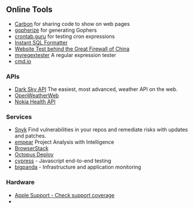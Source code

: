 ## Online Tools

- [Carbon](https://carbon.now.sh) for sharing code to show on web pages
- [gopherize](https://gopherize.me) for generating Gophers
- [crontab.guru](https://crontab.guru/) for testing cron expressions
- [Instant SQL Formatter](http://www.dpriver.com/pp/sqlformat.htm)
- [Website Test behind the Great Firewall of China](https://www.websitepulse.com/tools/china-firewall-test)
- [myregextester](https://myregextester.com/index.php) A regular expression tester
- [cmd.io](https://cmd.io) 

### APIs

- [Dark Sky API](https://darksky.net/dev) The easiest, most advanced, weather API on the web.
- [OpenWeatherWeb](http://openweathermap.org/API)
- [Nokia Health API](https://developer.health.nokia.com/api)

### Services

- [Snyk](https://snyk.io/) Find vulnerabilities in your repos and remediate risks with updates and patches.
- [empear](https://www.empear.com/) Project Analysis with Intelligence
- [BrowserStack](https://www.browserstack.com/)
- [Octopus Deploy](https://octopus.com/)
- [cypress](https://www.cypress.io) - Javascript end-to-end testing
- [bigpanda](https://www.bigpanda.io/) - Infrastructure and application monitoring

### Hardware

- [Apple Support - Check support coverage](https://checkcoverage.apple.com/ie/en/)
- 
